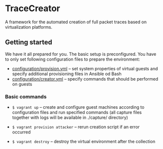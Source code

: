 # TraceCreator

A framework for the automated creation of full packet traces based on virtualization platforms.

<!-- TODO: Needs update! -->

## Getting started

We have it all prepared for you. The basic setup is preconfigured. You have to only set following configuration files 
to prepare the environment:

- [configuration/provision.yml](configuration/provision.yml) – set system properties of virtual guests and specify 
additional provisioning files in Ansible od Bash
- [configuration/creator.yml](configuration/trace-creator.yml) – specify commands that should be performed on guests


### Basic commands

- `$ vagrant up` – create and configure guest machines according to configuration files and run specified commands (all 
capture files together with logs will be available in ./capture/ directory)

- `$ vagrant provision attacker` – rerun creation script if an error occurred

- `$ vagrant destroy` – destroy the virtual environment after the collection
